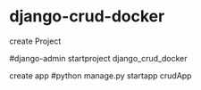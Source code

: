 # django-crud-docker

create Project

#django-admin startproject django_crud_docker

create app
#python manage.py startapp crudApp
